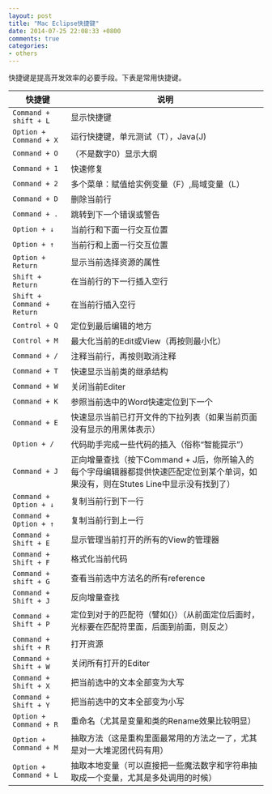 ```yaml
---
layout: post
title: "Mac Eclipse快捷键"
date: 2014-07-25 22:08:33 +0800
comments: true
categories: 
- others
---
```

快捷键是提高开发效率的必要手段。下表是常用快捷键。

<!--more-->

快捷键 | 说明
---|---
`Command + shift + L` | 显示快捷键
`Option + Command + X` | 运行快捷键，单元测试（T），Java(J)
`Command + O` | （不是数字0）显示大纲
`Command + 1` | 快速修复
`Command + 2` | 多个菜单：赋值给实例变量（F）,局域变量（L）
`Command + D` | 删除当前行
`Command + .` | 跳转到下一个错误或警告
`Option + ↓` | 当前行和下面一行交互位置
`Option + ↑` | 当前行和上面一行交互位置
`Option + Return` | 显示当前选择资源的属性
`Shift + Return` | 在当前行的下一行插入空行
`Shift + Command + Return` | 在当前行插入空行
`Control + Q` | 定位到最后编辑的地方
`Control + M` | 最大化当前的Edit或View（再按则最小化）
`Command + /` | 注释当前行，再按则取消注释
`Command + T` | 快速显示当前类的继承结构
`Command + W` | 关闭当前Editer
`Command + K` | 参照当前选中的Word快速定位到下一个
`Command + E` | 快速显示当前已打开文件的下拉列表（如果当前页面没有显示的用黑体表示）
`Option + /` | 代码助手完成一些代码的插入（俗称“智能提示”）
`Command + J` | 正向增量查找（按下Command + J后，你所输入的每个字母编辑器都提供快速匹配定位到某个单词，如果没有，则在Stutes Line中显示没有找到了）
`Command + Option + ↓` | 复制当前行到下一行
`Command + Option + ↑` | 复制当前行到上一行
`Command + Shift + E` | 显示管理当前打开的所有的View的管理器
`Command + Shift + F` | 格式化当前代码
`Command + shift + G` | 查看当前选中方法名的所有reference
`Command + Shift + J` | 反向增量查找
`Command + Shift + P` | 定位到对于的匹配符（譬如{}）（从前面定位后面时，光标要在匹配符里面，后面到前面，则反之）
`Command + shift + R` | 打开资源
`Command + Shift + W` | 关闭所有打开的Editer
`Command + Shift + X` | 把当前选中的文本全部变为大写
`Command + Shift + Y` | 把当前选中的文本全部变为小写
`Option + Command + R` | 重命名（尤其是变量和类的Rename效果比较明显）
`Option + Command + M` | 抽取方法（这是重构里面最常用的方法之一了，尤其是对一大堆泥团代码有用）
`Option + Command + L` | 抽取本地变量（可以直接把一些魔法数字和字符串抽取成一个变量，尤其是多处调用的时候）
